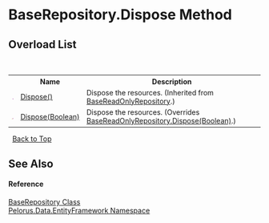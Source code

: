 # BaseRepository.Dispose Method 
 


## Overload List
&nbsp;<table><tr><th></th><th>Name</th><th>Description</th></tr><tr><td>![Public method](media/pubmethod.gif "Public method")</td><td><a href="9976FC0D">Dispose()</a></td><td>
Dispose the resources.
 (Inherited from <a href="7A83640C">BaseReadOnlyRepository</a>.)</td></tr><tr><td>![Protected method](media/protmethod.gif "Protected method")</td><td><a href="5D12F4F9">Dispose(Boolean)</a></td><td>
Dispose the resources.
 (Overrides <a href="F5368E46">BaseReadOnlyRepository.Dispose(Boolean)</a>.)</td></tr></table>&nbsp;
<a href="#baserepository.dispose-method">Back to Top</a>

## See Also


#### Reference
<a href="D8FCD057">BaseRepository Class</a><br /><a href="55312241">Pelorus.Data.EntityFramework Namespace</a><br />